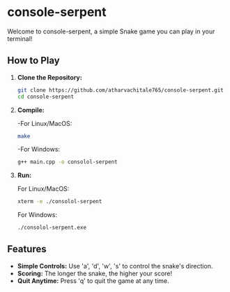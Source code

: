 # console-serpent
Welcome to console-serpent, a simple Snake game you can play in your terminal!


## How to Play

1. **Clone the Repository:**
   ```bash
   git clone https://github.com/atharvachitale765/console-serpent.git
   cd console-serpent
   ```
   
2. **Compile:**

   -For Linux/MacOS:
   ```bash
   make
   ```
   -For Windows:
   ```bash
   g++ main.cpp -o consolol-serpent
   ```

3. **Run:**

   For Linux/MacOS:
   ```bash
   xterm -e ./consolol-serpent
   ```
   For Windows:
   ```bash
   ./consolol-serpent.exe
   ```


## Features

- **Simple Controls:** Use 'a', 'd', 'w', 's' to control the snake's direction.
- **Scoring:** The longer the snake, the higher your score!
- **Quit Anytime:** Press 'q' to quit the game at any time.

     
